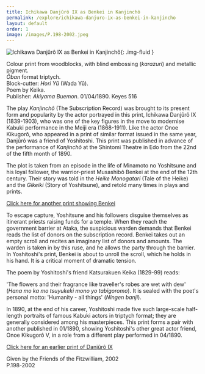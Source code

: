 ```yaml
---
title: Ichikawa Danjûrô IX as Benkei in Kanjinchô
permalink: /explore/ichikawa-danjuro-ix-as-benkei-in-kanjincho
layout: default
order: 1
image: /images/P.198-2002.jpeg
---
```


![Ichikawa Danjûrô IX as Benkei in Kanjinchô]({{site.baseurl}}/images/P.198-2002.jpeg){: .img-fluid }

Colour print from woodblocks, with blind embossing (_karazuri_) and metallic pigment.  
_Ôban_ format triptych.  
Block-cutter: _Hori Yû_ (Wada Yû).  
Poem by Keika.  
Publisher: _Akiyama Buemon_. 01/04/1890. Keyes 516  


The play _Kanjinchô_ (The Subscription Record) was brought to its present form and popularity by the actor portrayed in this print, Ichikawa Danjûrô IX (1839-1903), who was one of the key figures in the move to modernise Kabuki performance in the Meiji era (1868-1911). Like the actor Onoe Kikugorô, who appeared in a print of similar format issued in the same year, Danjûrô was a friend of Yoshitoshi. This print was published in advance of the performance of _Kanjinchô_ at the Shintomi Theatre in Edo from the 22nd of the fifth month of 1890.

The plot is taken from an episode in the life of Minamoto no Yoshitsune and his loyal follower, the warrior-priest Musashibô Benkei at the end of the 12th century. Their story was told in the _Heike Monogatari_ (Tale of the Heike) and the _Gikeiki_ (Story of Yoshitsune), and retold many times in plays and prints.

[Click here for another print showing Benkei](P.19-2003_SE.html)

To escape capture, Yoshitsune and his followers disguise themselves as itinerant priests raising funds for a temple. When they reach the government barrier at Ataka, the suspicious warden demands that Benkei reads the list of donors on the subscription record. Benkei takes out an empty scroll and recites an imaginary list of donors and amounts. The warden is taken in by this ruse, and he allows the party through the barrier. In Yoshitoshi's print, Benkei is about to unroll the scroll, which he holds in his hand. It is a critical moment of dramatic tension.

The poem by Yoshitoshi's friend Katsurakuen Keika (1829-99) reads:

'The flowers and their fragrance like traveller's robes are wet with dew' (_Hana mo ka mo tsuyukeki mono yo tabigoromo_). It is sealed with the poet's personal motto: 'Humanity - all things' (_Ningen banji_).

In 1890, at the end of his career, Yoshitoshi made five such large-scale half-length portraits of famous Kabuki actors in triptych format; they are generally considered among his masterpieces. This print forms a pair with another published in 01/1890, showing Yoshitoshi's other great actor friend, Onoe Kikugorô V, in a role from a different play performed in 04/1890.

[Click here for an earlier print of Danjûrô IX](P.8-2003_SE.html)

Given by the Friends of the Fitzwilliam, 2002  
P.198-2002

